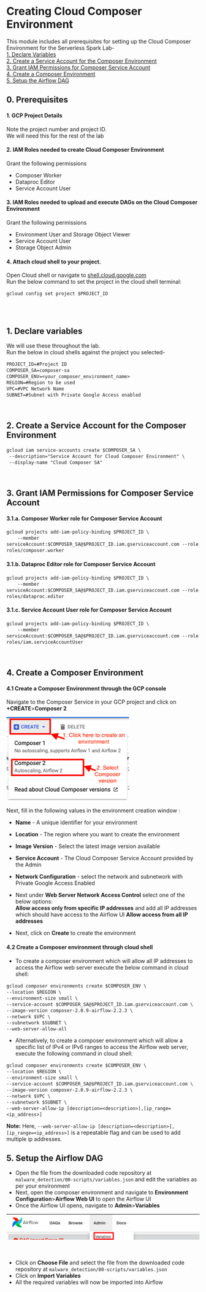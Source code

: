 # Creating Cloud Composer Environment

This module includes all prerequisites for setting up the Cloud Composer Environment for the Serverless Spark Lab-<br>
[1. Declare Variables](04-composer.md#1-declare-variables)<br>
[2. Create a Service Account for the Composer Environment](04-composer.md#2-create-a-service-account-for-the-composer-environment)<br>
[3. Grant IAM Permissions for Composer Service Account](04-composer.md#3-grant-iam-permissions-for-composer-service-account)<br>
[4. Create a Composer Environment](04-composer.md#4-create-a-composer-environment)<br>
[5. Setup the Airflow DAG](04-composer.md#5-setup-the-airflow-dag)<br>
## 0. Prerequisites

#### 1. GCP Project Details
Note the project number and project ID. <br>
We will need this for the rest of the lab

#### 2. IAM Roles needed to create Cloud Composer Environment
Grant the following permissions
- Composer Worker
- Dataproc Editor
- Service Account User

#### 3. IAM Roles needed to upload and execute DAGs on the Cloud Composer Environment
Grant the following permissions
- Environment User and Storage Object Viewer
- Service Account User
- Storage Object Admin

#### 4. Attach cloud shell to your project.
Open Cloud shell or navigate to [shell.cloud.google.com](https://shell.cloud.google.com) <br>
Run the below command to set the project in the cloud shell terminal:
```
gcloud config set project $PROJECT_ID

```

<br>

<br>

## 1. Declare variables

We will use these throughout the lab. <br>
Run the below in cloud shells against the project you selected-

```
PROJECT_ID=#Project ID
COMPOSER_SA=composer-sa
COMPOSER_ENV=<your_composer_environment_name>
REGION=#Region to be used
VPC=#VPC Network Name
SUBNET=#Subnet with Private Google Access enabled

```

<br>

## 2. Create a Service Account for the Composer Environment

```
gcloud iam service-accounts create $COMPOSER_SA \
 --description="Service Account for Cloud Composer Environment" \
 --display-name "Cloud Composer SA"

```

<br>

## 3. Grant IAM Permissions for Composer Service Account

#### 3.1.a. Composer Worker role for Composer Service Account

```
gcloud projects add-iam-policy-binding $PROJECT_ID \
    --member serviceAccount:$COMPOSER_SA@$PROJECT_ID.iam.gserviceaccount.com --role roles/composer.worker

```

#### 3.1.b. Dataproc Editor role for Composer Service Account

```
gcloud projects add-iam-policy-binding $PROJECT_ID \
    --member serviceAccount:$COMPOSER_SA@$PROJECT_ID.iam.gserviceaccount.com --role roles/dataproc.editor

```

#### 3.1.c. Service Account User role for Composer Service Account

```
gcloud projects add-iam-policy-binding $PROJECT_ID \
    --member serviceAccount:$COMPOSER_SA@$PROJECT_ID.iam.gserviceaccount.com --role roles/iam.serviceAccountUser

```            

<br>

## 4. Create a Composer Environment

#### 4.1 Create a Composer Environment through the GCP console

Navigate to the Composer Service in your GCP project and click on **+CREATE**>**Composer 2**

<kbd>
<img src=../images/composer_1.png />
</kbd>

<br>

Next, fill in the following values in the environment creation window :

- **Name**   - A unique identifier for your environment
- **Location**     - The region where you want to create the environment
- **Image Version**    - Select the latest image version available
- **Service Account** - The Cloud Composer Service Account provided by the Admin
- **Network Configuration** - select the network and subnetwork with Private Google Access Enabled

- Next under **Web Server Network Access Control** select one of the below options: <br>
**Allow access only from specific IP addresses** and add all IP addresses which should have access to the Airflow UI
**Allow access from all IP addresses**

- Next, click on **Create** to create the environment

#### 4.2 Create a Composer environment through cloud shell

* To create a composer environment which will allow all IP addresses to access the Airflow web server execute the below command in cloud shell: <br>

```
gcloud composer environments create $COMPOSER_ENV \
--location $REGION \
--environment-size small \
--service-account $COMPOSER_SA@$PROJECT_ID.iam.gserviceaccount.com \
--image-version composer-2.0.9-airflow-2.2.3 \
--network $VPC \
--subnetwork $SUBNET \
--web-server-allow-all
```

* Alternatively, to create a composer environment which will allow a specific list of IPv4 or IPv6 ranges to access the Airflow web server, execute the following command in cloud shell: <br>

```
gcloud composer environments create $COMPOSER_ENV \
--location $REGION \
--environment-size small \
--service-account $COMPOSER_SA@$PROJECT_ID.iam.gserviceaccount.com \
--image-version composer-2.0.9-airflow-2.2.3 \
--network $VPC \
--subnetwork $SUBNET \
--web-server-allow-ip [description=<description>],[ip_range=<ip_address>]
```

**Note:** Here, `--web-server-allow-ip [description=<description>],[ip_range=<ip_address>]` is a repeatable flag and can be used to add multiple ip addresses.

## 5. Setup the Airflow DAG

* Open the file from the downloaded code repository at `malware_detection/00-scripts/variables.json` and edit the variables as per your environment
* Next, open the composer environment and navigate to **Environment Configuration**>**Airflow Web UI** to open the Airflow UI
* Once the Airflow UI opens, navigate to **Admin**>**Variables**<br>

<kbd>
<img src=../images/composer_4.png />
</kbd>

<br>
<br>
<br>

* Click on **Choose File** and select the file from the downloaded code repository at `malware_detection/00-scripts/variables.json`
* Click on **Import Variables**
* All the required variables will now be imported into Airflow
